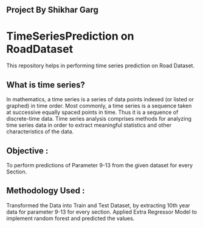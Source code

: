 ## Project By Shikhar Garg

# TimeSeriesPrediction on RoadDataset
This repository helps in performing time series prediction on Road Dataset.

## What is time series?

In mathematics, a time series is a series of data points indexed (or listed or graphed) in time order. Most commonly, a time series is a sequence taken at successive equally spaced points in time. Thus it is a sequence of discrete-time data. Time series analysis comprises methods for analyzing time series data in order to extract meaningful statistics and other characteristics of the data.

## Objective : 

To perform predictions of Parameter 9-13 from the given dataset for every Section.

## Methodology Used : 

Transformed the Data into Train and Test Dataset, by extracting 10th year data for parameter 9-13 for every section.
Applied Extra Regressor Model to implement random forest and predicted the values.

